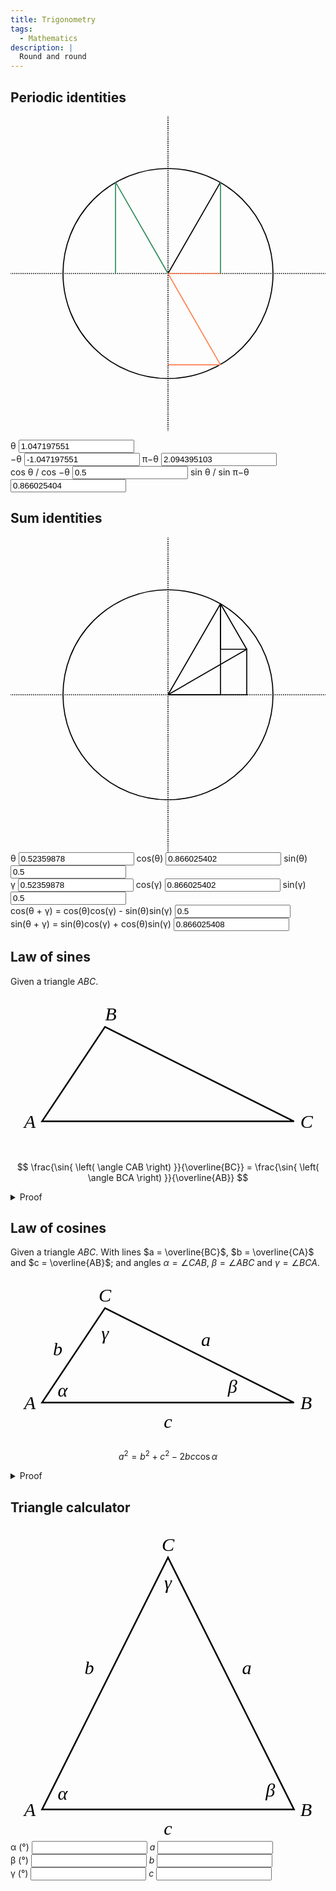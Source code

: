```yaml
---
title: Trigonometry
tags:
  - Mathematics
description: |
  Round and round
---
```


<script id="utils">
  const round = (n, p = 1000000000) =>
    Math.round(n * p) / p;

  const degToRad = (deg) =>
    (deg/360) * 2 * Math.PI;

  const partition = (arr, p) =>
    arr.reduce((acc, e) => (p(e) ? acc[0].push(e) : acc[1].push(e), acc), [[], []]);

  const onReady = (main) => {
    if (document.readyState === "loading") {
      document.addEventListener("DOMContentLoaded", main);
    } else {
      main();
    }
  }
</script>

## Periodic identities

<svg viewBox="-150 -150 300 300" id="periodic-identities-unit-circle">
  <circle fill="none" stroke="black" stroke-width="1" r="100" cx="0" cy="0" />
  <line
    x1="0" y1="-50%"
    x2="0" y2="50%"
    stroke="black"
    stroke-width="1"
    stroke-dasharray="1,1"
    stroke-dashoffset="0.5"
  />
  <line
    x1="-50%" y1="0"
    x2="50%" y2="0"
    stroke="black"
    stroke-width="1"
    stroke-dasharray="1,1"
    stroke-dashoffset="0.5"
  />
  <line
    data-target="theta"
    stroke="black"
    stroke-width="1"
    x1="0"
    y1="0"
    x2="50"
    y2="-87"
  />
  <line
    data-target="cosine"
    stroke="coral"
    stroke-width="1"
    x1="0"
    y1="0"
    x2="50"
    y2="0"
  />
  <line
    data-target="-theta"
    stroke="coral"
    stroke-width="1"
    x1="0"
    y1="0"
    x2="50"
    y2="87"
  />
  <line
    data-target="-theta_cosine"
    stroke="coral"
    stroke-width="1"
    x1="0"
    y1="87"
    x2="50"
    y2="87"
  />
  <line
    data-target="sine"
    stroke="seagreen"
    stroke-width="1"
    x1="50"
    y1="0"
    x2="50"
    y2="-87"
  />
  <line
    data-target="pi-theta"
    stroke="seagreen"
    stroke-width="1"
    x1="0"
    y1="0"
    x2="-50"
    y2="-87"
  />
  <line
    data-target="pi-theta_sine"
    stroke="seagreen"
    stroke-width="1"
    x1="-50"
    y1="0"
    x2="-50"
    y2="-87"
  />
</svg>

<canvas
  id="periodic-identities-graph"
  width="200"
  height="60"
  class="w-full">
</canvas>

<label class="founders-grotesk block w-full">
  &theta;
  <input
    class="p-2 rounded-lg ba b--gray w-full"
    name="theta"
    type="number"
    step="0.017453293"
    value="1.047197551"
  />
</label>

<div class="founders-grotesk flex gap-3">
  <label>
    &minus;&theta;
    <input
      class="p-2 rounded-lg ba b--gray w-full bg-light-gray"
      name="-theta"
      value="-1.047197551"
      readonly="readonly"
    />
  </label>
  <label>
    &pi;&minus;&theta;
    <input
      class="p-2 rounded-lg ba b--gray w-full bg-light-gray"
      name="pi-theta"
      value="2.094395103"
      readonly="readonly"
    />
  </label>
</div>

<div class="founders-grotesk flex gap-3">
  <label>
    cos &theta; / cos &minus;&theta;
    <input
      class="p-2 rounded-lg ba b--gray w-full"
      name="cosine_theta"
      value="0.5"
      type="number"
      step="0.01"
    />
  </label>
  <label>
    sin &theta; / sin &pi;&minus;&theta;
    <input
      class="p-2 rounded-lg ba b--gray w-full"
      name="sine_theta"
      value="0.866025404"
      type="number"
      step="0.01"
    />
  </label>
</div>

<script type="module">
  const point = (theta) =>
    [
      round(Math.cos(theta)),
      round(Math.sin(theta)),
    ];

  const maintainResolution = (canvas)  => {
    const dpr = window.devicePixelRatio || 1;
    const rect = canvas.getBoundingClientRect();
    canvas.width = rect.width * dpr;
    canvas.height = rect.height * dpr;
  };

  const drawWave = (f) => (ctx, {
    start,
    end,
    scale,
    x: xOffset,
    y: yOffset,
    lineWidth,
    strokeStyle,
  }) => {
    ctx.lineWidth = lineWidth;
    ctx.strokeStyle = strokeStyle;
    ctx.beginPath();
    ctx.moveTo(xOffset, yOffset);
    for (let x = start; x < end; x++) {
      ctx.lineTo(x + xOffset, scale * f(x * (1/scale)) + yOffset);
    }
    ctx.stroke();
  }

  const drawSineWave = drawWave(Math.sin);
  const drawCosineWave = drawWave(Math.cos);

  onReady(() => {
    const svg = document.getElementById("periodic-identities-unit-circle");
    const thetaLine = svg.querySelector("[data-target=theta]");
    const cosineLine = svg.querySelector("[data-target=cosine]");
    const sineLine = svg.querySelector("[data-target=sine]");
    const lineNegTheta = svg.querySelector("[data-target=-theta]");
    const lineNegThetaCosine = svg.querySelector("[data-target=-theta_cosine]");
    const linePiMinusTheta = svg.querySelector("[data-target=pi-theta]");
    const linePiMinusThetaSine = svg.querySelector("[data-target=pi-theta_sine]");

    const thetaInput = document.querySelector("[name=theta]");
    const cosineInput = document.querySelector("[name=cosine_theta]");
    const sineInput = document.querySelector("[name=sine_theta]");
    const negThetaInput = document.querySelector("[name=-theta]");
    const piMinusThetaInput = document.querySelector("[name=pi-theta]");

    const updateUnitCircle = (theta) => {
      const [x, y] = point(theta);

      cosineInput.value = x;
      sineInput.value = y;
      negThetaInput.value = round(-1 * theta);
      piMinusThetaInput.value = round(Math.PI - theta);

      thetaLine.setAttribute("x2", x * 100);
      thetaLine.setAttribute("y2", y * -100);

      cosineLine.setAttribute("x2", x * 100);

      sineLine.setAttribute("x1", x * 100);
      sineLine.setAttribute("x2", x * 100);
      sineLine.setAttribute("y2", y * -100);

      lineNegTheta.setAttribute("x2", x * 100);
      lineNegTheta.setAttribute("y2", y * 100);

      lineNegThetaCosine.setAttribute("x1", 0);
      lineNegThetaCosine.setAttribute("y1", y * 100);
      lineNegThetaCosine.setAttribute("x2", x * 100);
      lineNegThetaCosine.setAttribute("y2", y * 100);

      linePiMinusTheta.setAttribute("x2", x * -100);
      linePiMinusTheta.setAttribute("y2", y * -100);

      linePiMinusThetaSine.setAttribute("x1", x * -100);
      linePiMinusThetaSine.setAttribute("y1", 0);
      linePiMinusThetaSine.setAttribute("x2", x * -100);
      linePiMinusThetaSine.setAttribute("y2", y * -100);
    }

    const canvas = document.getElementById("periodic-identities-graph");
    maintainResolution(canvas);

    const updateGraph = (theta) => {
      const height = canvas.height;
      const width = canvas.width;
      const scale = height / 4;
      const lineWidth = 3;
      const zero = Math.PI;

      const ctx = canvas.getContext("2d");

      ctx.clearRect(0, 0, canvas.width, canvas.height);

      ctx.lineWidth = lineWidth;
      ctx.strokeStyle = "black";

      ctx.beginPath();
      ctx.setLineDash([lineWidth, lineWidth]);
      ctx.moveTo(zero * scale, 0);
      ctx.lineTo(zero * scale, height);
      ctx.stroke();
      ctx.setLineDash([]);

      ctx.beginPath();
      ctx.setLineDash([lineWidth, lineWidth]);
      ctx.moveTo(0, height / 2);
      ctx.lineTo(width, height / 2);
      ctx.stroke();
      ctx.setLineDash([]);

      ctx.beginPath();
      ctx.moveTo((theta + zero) * scale, 0);
      ctx.lineTo((theta + zero) * scale, height);
      ctx.stroke();

      drawSineWave(ctx, {
        start: -(zero * scale),
        end: width,
        scale,
        x: 0,
        y: height / 2,
        lineWidth,
        strokeStyle: "seagreen",
      });
      drawCosineWave(ctx, {
        start: -(zero * scale),
        end: width,
        scale,
        x: 0,
        y: height / 2,
        lineWidth,
        strokeStyle: "coral",
      });
    };

    const initialTheta = parseFloat(thetaInput.value);

    updateUnitCircle(initialTheta);
    updateGraph(initialTheta);

    thetaInput.addEventListener("change", () => {
      const theta = parseFloat(thetaInput.value);

      updateUnitCircle(theta);
      updateGraph(theta);
    });

    cosineInput.addEventListener("change", () => {
      const cosine = parseFloat(cosineInput.value);
      const theta = round(Math.acos(cosine));

      thetaInput.value = theta;

      updateUnitCircle(theta);
      updateGraph(theta);
    });

    sineInput.addEventListener("change", () => {
      const sine = parseFloat(sineInput.value);
      const theta = round(Math.asin(sine));

      thetaInput.value = theta;

      updateUnitCircle(theta);
      updateGraph(theta);
    });

    const resizeObserver = new ResizeObserver(() => {
      requestAnimationFrame(() => {
        maintainResolution(canvas);
        const theta = parseFloat(thetaInput.value);
        updateGraph(theta);
      });
    });
    resizeObserver.observe(canvas);
  });
</script>

## Sum identities

<svg viewBox="-150 -150 300 300" id="angle-sum-identities">
  <circle fill="none" stroke="black" stroke-width="1" r="100" cx="0" cy="0"></circle>
  <line x1="0" y1="-50%" x2="0" y2="50%" stroke="black" stroke-width="1" stroke-dasharray="1, 1" stroke-dashoffset="0.5"></line>
  <line x1="-50%" y1="0" x2="50%" y2="0" stroke="black" stroke-width="1" stroke-dasharray="1,1" stroke-dashoffset="0.5"></line>
  <line data-target="AB" stroke="black" stroke-width="1" stroke-linecap="round" x1="0" y1="0" x2="74.99999969092616" y2="0"></line>
  <line data-target="AC" stroke="black" stroke-width="1" stroke-linecap="round" x1="0" y1="0" x2="74.99999969092616" y2="-43.301270446410165"></line>
  <line data-target="AD" stroke="black" stroke-width="1" stroke-linecap="round" x1="0" y1="0" x2="49.9999992" y2="-86.6025408"></line>
  <line data-target="AF" stroke="black" stroke-width="1" stroke-linecap="round" x1="0" y1="0" x2="49.9999992" y2="0"></line>
  <line data-target="BC" stroke="black" stroke-width="1" stroke-linecap="round" x1="74.99999969092616" y1="0" x2="74.99999969092616" y2="-43.301270446410165"></line>
  <line data-target="CD" stroke="black" stroke-width="1" stroke-linecap="round" x1="74.99999969092616" y1="-43.301270446410165" x2="49.9999992" y2="-86.6025408"></line>
  <line data-target="CE" stroke="black" stroke-width="1" stroke-linecap="round" x1="74.99999969092616" y1="-43.301270446410165" x2="49.999999290926155" y2="-43.301270446410165"></line>
  <line data-target="DE" stroke="black" stroke-width="1" stroke-linecap="round" x1="49.9999992" y1="-86.6025408" x2="49.9999992" y2="-43.30127035358984"></line>
  <line data-target="DF" stroke="black" stroke-width="1" stroke-linecap="round" x1="49.9999992" y1="0" x2="49.9999992" y2="-86.6025408"></line>
</svg>

<div class="founders-grotesk flex gap-3">
  <div class="space-y-6">
    <label>
      &theta;
      <input
        class="p-2 rounded-lg ba b--gray w-full"
        name="angle-sum-identities[theta]"
        type="number"
        step="0.017453293"
        value="0.52359878"
      />
    </label>
    <label>
      cos(&theta;)
      <input
        class="p-2 rounded-lg ba b--gray w-full bg-light-gray"
        name="angle-sum-identities[cos_theta]"
        value="0.866025402"
        readonly="readonly"
      />
    </label>
    <label>
      sin(&theta;)
      <input
        class="p-2 rounded-lg ba b--gray w-full bg-light-gray"
        name="angle-sum-identities[sin_theta]"
        value="0.5"
        readonly="readonly"
      />
    </label>
  </div>

  <div class="space-y-6">
    <label>
      &gamma;
      <input
        class="p-2 rounded-lg ba b--gray w-full"
        name="angle-sum-identities[gamma]"
        type="number"
        step="0.017453293"
        value="0.52359878"
      />
    </label>
    <label>
      cos(&gamma;)
      <input
        class="p-2 rounded-lg ba b--gray w-full bg-light-gray"
        name="angle-sum-identities[cos_gamma]"
        value="0.866025402"
        readonly="readonly"
      />
    </label>
    <label>
      sin(&gamma;)
      <input
        class="p-2 rounded-lg ba b--gray w-full bg-light-gray"
        name="angle-sum-identities[sin_gamma]"
        value="0.5"
        readonly="readonly"
      />
    </label>
  </div>
</div>

<div class="founders-grotesk flex gap-3">
  <label>
    cos(&theta; + &gamma;) = cos(&theta;)cos(&gamma;) - sin(&theta;)sin(&gamma;)
    <input
      class="p-2 rounded-lg ba b--gray w-full bg-light-gray"
      name="angle-sum-identities[cos_sum]"
      value="0.5"
      readonly="readonly"
    />
  </label>
</div>

<div class="founders-grotesk flex gap-3">
  <label>
    sin(&theta; + &gamma;) = sin(&theta;)cos(&gamma;) + cos(&theta;)sin(&gamma;)
    <input
      class="p-2 rounded-lg ba b--gray w-full bg-light-gray"
      name="angle-sum-identities[sin_sum]"
      value="0.866025408"
      readonly="readonly"
    />
  </label>
</div>

<script type="module">
  onReady(() => {
    const svg = document.getElementById("angle-sum-identities");
    const abLine = svg.querySelector("[data-target=AB]");
    const acLine = svg.querySelector("[data-target=AC]");
    const adLine = svg.querySelector("[data-target=AD]");
    const afLine = svg.querySelector("[data-target=AF]");
    const bcLine = svg.querySelector("[data-target=BC]");
    const cdLine = svg.querySelector("[data-target=CD]");
    const ceLine = svg.querySelector("[data-target=CE]");
    const deLine = svg.querySelector("[data-target=DE]");
    const dfLine = svg.querySelector("[data-target=DF]");

    const thetaInput = document.querySelector("[name='angle-sum-identities[theta]']");
    const cosThetaInput = document.querySelector("[name='angle-sum-identities[cos_theta]']");
    const sinThetaInput = document.querySelector("[name='angle-sum-identities[sin_theta]']");

    const gammaInput = document.querySelector("[name='angle-sum-identities[gamma]']");
    const cosGammaInput = document.querySelector("[name='angle-sum-identities[cos_gamma]']");
    const sinGammaInput = document.querySelector("[name='angle-sum-identities[sin_gamma]']");

    const cosSumInput = document.querySelector("[name='angle-sum-identities[cos_sum]']");
    const sinSumInput = document.querySelector("[name='angle-sum-identities[sin_sum]']");

    const update = (theta, gamma) => {
      const sum = theta + gamma;
      const cos_sum = round(Math.cos(sum));
      const sin_sum = round(Math.sin(sum));

      cosSumInput.value = cos_sum;
      sinSumInput.value = sin_sum;

      const cos_theta = round(Math.cos(theta));
      const cos_gamma = round(Math.cos(gamma));
      const sin_theta = round(Math.sin(theta));
      const sin_gamma = round(Math.sin(gamma));

      cosThetaInput.value = cos_theta;
      cosGammaInput.value = cos_gamma;
      sinThetaInput.value = sin_theta;
      sinGammaInput.value = sin_gamma;

      const ab = cos_theta * cos_gamma;
      abLine.setAttribute("x2", ab * 100);
      abLine.setAttribute("y2", 0);

      const af = cos_sum;
      afLine.setAttribute("x2", af * 100);
      afLine.setAttribute("y2", 0);

      const bc = cos_theta * sin_gamma;
      bcLine.setAttribute("x1", ab * 100);
      bcLine.setAttribute("y1", 0);
      bcLine.setAttribute("x2", ab * 100);
      bcLine.setAttribute("y2", bc * -100);

      acLine.setAttribute("x2", ab * 100);
      acLine.setAttribute("y2", bc * -100);

      adLine.setAttribute("x2", cos_sum * 100);
      adLine.setAttribute("y2", sin_sum * -100);

      dfLine.setAttribute("x1", cos_sum * 100);
      dfLine.setAttribute("y1", 0);
      dfLine.setAttribute("x2", cos_sum * 100);
      dfLine.setAttribute("y2", sin_sum * -100);

      cdLine.setAttribute("x1", ab * 100);
      cdLine.setAttribute("y1", bc * -100);
      cdLine.setAttribute("x2", cos_sum * 100);
      cdLine.setAttribute("y2", sin_sum * -100);

      const ce = sin_theta * sin_gamma;
      ceLine.setAttribute("x1", ab * 100);
      ceLine.setAttribute("y1", bc * -100);
      ceLine.setAttribute("x2", (ab - ce) * 100);
      ceLine.setAttribute("y2", bc * -100);

      const de = sin_theta * cos_gamma;
      deLine.setAttribute("x1", cos_sum * 100);
      deLine.setAttribute("y1", sin_sum * -100);
      deLine.setAttribute("x2", af * 100);
      deLine.setAttribute("y2", (sin_sum - de) * -100);
    }

    const initialTheta = parseFloat(thetaInput.value);
    const initialGamma = parseFloat(gammaInput.value);

    update(initialTheta, initialGamma);

    thetaInput.addEventListener("change", () => {
      const theta = parseFloat(thetaInput.value);
      const gamma = parseFloat(gammaInput.value);

      update(theta, gamma);
    });
    gammaInput.addEventListener("change", () => {
      const theta = parseFloat(thetaInput.value);
      const gamma = parseFloat(gammaInput.value);

      update(theta, gamma);
    });
  });
</script>

## Law of sines

Given a triangle $ABC$.

<svg viewBox="0 0 100 50">
  <style>
    text { font: italic 8px serif; }
  </style>
  <polygon
    fill="none"
    stroke="black"
    stroke-width="0.5"
    points="
      10,40
      30,10
      90,40
    "
  />
  <text x="8" y="42" text-anchor="end">A</text>
  <text x="30" y="8">B</text>
  <text x="92" y="42">C</text>
</svg>

$$
\frac{\sin{ \left( \angle CAB \right) }}{\overline{BC}}
  = \frac{\sin{ \left( \angle BCA \right) }}{\overline{AB}}
$$

<details>
  <summary>
    Proof
  </summary>

  <div class="p-4 rounded-lg ba b--light-gray markdown">

  Given a line $\overline{BD}$ perpendicular to, and meeting, $\overline{AC}$.

  <svg viewBox="0 0 100 50">
    <style>
      text { font: italic 8px serif; }
    </style>
    <polygon
      fill="none"
      stroke="black"
      stroke-width="0.5"
      points="
        10,40
        30,10
        90,40
      "
    />
    <text x="8" y="42" text-anchor="end">A</text>
    <text x="30" y="8">B</text>
    <text x="92" y="42">C</text>
    <line x1="30" y1="10" x2="30" y2="40" fill="none" stroke="black" stroke-width="0.5" />
    <text x="32" y="38">D</text>
  </svg>

  $$
  \begin{multline}
  \sin{ \left( \angle CAB \right) } = \frac{\overline{BD}}{\overline{AB}} \\
  \left( \overline{AB} \right) \left( \sin{ \left( \angle CAB \right) } \right) = \overline{BD} \\
  \sin{ \left( \angle BCA \right) } = \frac{\overline{BD}}{\overline{BC}} \\
  \left( \overline{BC} \right) \left( \sin{ \left( \angle BCA \right) } \right) = \overline{BD} \\
  \left( \overline{AB} \right) \left( \sin{ \left( \angle CAB \right) } \right)
    = \left( \overline{BC} \right) \left( \sin{ \left( \angle BCA \right) } \right) \\
  \sin{ \left( \angle CAB \right) }
    = \frac
      {\left( \overline{BC} \right) \left( \sin{ \left( \angle BCA \right) } \right)}
      {\overline{AB}} \\
  \frac
    {\sin{ \left( \angle CAB \right) }}
    {\overline{BC}}
    = \frac
      {\sin{ \left( \angle BCA \right) }}
      {\overline{AB}}
  \end{multline}
  $$

  </div>
</details>

## Law of cosines

Given a triangle $ABC$. With lines $a = \overline{BC}$, $b = \overline{CA}$ and $c = \overline{AB}$; and angles $\alpha = \angle CAB$, $\beta = \angle ABC$ and $\gamma = \angle BCA$.

<svg viewBox="0 0 100 52">
  <style>
    text { font: italic 6px serif; }
  </style>
  <polygon
    fill="none"
    stroke="black"
    stroke-width="0.5"
    points="
      10,40
      30,10
      90,40
    "
  />
  <text x="8" y="42" text-anchor="end">A</text>
  <text x="15" y="38" text-anchor="start">&alpha;</text>
  <text x="62" y="22" text-anchor="middle">a</text>
  <text x="30" y="8" text-anchor="middle">C</text>
  <text x="30" y="20" text-anchor="middle">&gamma;</text>
  <text x="50" y="48" text-anchor="middle">c</text>
  <text x="92" y="42">B</text>
  <text x="72" y="37" text-anchor="end">&beta;</text>
  <text x="15" y="25" text-anchor="middle">b</text>
</svg>

$$
a^2 = b^2 + c^2 - 2bc\cos\alpha
$$

<details>
  <summary>
    Proof
  </summary>

  <div class="p-4 rounded-lg ba b--light-gray markdown">

  Given a line $x = \overline{BD}$ perpendicular to, and meeting, $b = \overline{AC}$.

  <svg viewBox="0 0 100 52">
    <style>
      text { font: italic 6px serif; }
    </style>
    <polygon
      fill="none"
      stroke="black"
      stroke-width="0.5"
      points="
        10,40
        30,10
        90,40
      "
    />
    <text x="8" y="42" text-anchor="end">A</text>
    <text x="15" y="38" text-anchor="start">&alpha;</text>
    <text x="62" y="22" text-anchor="middle">a</text>
    <text x="30" y="8" text-anchor="middle">C</text>
    <text x="48" y="47" text-anchor="middle">c</text>
    <text x="92" y="42">B</text>
    <text x="15" y="25" text-anchor="middle">b</text>
    <line x1="30" y1="10" x2="30" y2="40" fill="none" stroke="black" stroke-width="0.5" />
    <text x="30" y="48"  text-anchor="middle">D</text>
    <text x="32" y="28" text-anchor="start">x</text>
  </svg>

  <figure class="wide">

  $$
  \begin{multline}
  \cos \alpha = \frac{\overline{AD}}{b} \\
  b \cos \alpha = \overline{AD} \\
  \overline{BD} = c - \overline{AD} \\
  \overline{BD} = c - b \cos \alpha \\
  \sin \alpha = \frac
    {x}
    {b} \\
  b \sin \alpha = x \\
  a^2 = x^2 + \overline{BD}^2 \\
  a^2
    = \left( b \sin \alpha \right)^2 +
      \overline{BD}^2 \\
  a^2
    = \left( b \sin \alpha \right)^2 +
      \left( c - b \cos \alpha \right)^2 \\
  a^2
    = b^2 \left(\sin \alpha \right)^2 +
      \left( c - b \cos \alpha \right)^2 \\
  a^2
    = b^2 \left(\sin \alpha \right)^2 +
      c^2 - 2bc\cos\alpha + b^2 \left( \cos \alpha \right)^2 \\
  a^2
    = b^2
        \left(
          \left( \sin \alpha \right)^2 +
          \left( \cos \alpha \right)^2
        \right) +
      c^2 -
      2bc\cos\alpha \\
  a^2 = b^2 + c^2 - 2bc\cos\alpha \\
  \end{multline}
  $$

  </figure>
  </div>
</details>

## Triangle calculator

<svg viewBox="0 0 100 100">
  <style>
    text { font: italic 6px serif; }
  </style>
  <polygon
    fill="none"
    stroke="black"
    stroke-width="0.5"
    points="
      10,90
      50,10
      90,90
    "
  />
  <text x="8" y="92" text-anchor="end">A</text>
  <text x="15" y="87" text-anchor="start">&alpha;</text>
  <text x="75" y="47" text-anchor="middle">a</text>
  <text x="50" y="8" text-anchor="middle">C</text>
  <text x="50" y="20" text-anchor="middle">&gamma;</text>
  <text x="50" y="98" text-anchor="middle">c</text>
  <text x="92" y="92">B</text>
  <text x="84" y="86" text-anchor="end">&beta;</text>
  <text x="25" y="47" text-anchor="middle">b</text>
</svg>

<div class="founders-grotesk flex gap-3">
  <label class="founders-grotesk block w-full">
    &alpha; (&deg;)
    <input
      class="p-2 rounded-lg ba b--gray w-full"
      name="triangle[alpha]"
      type="number"
      step="1"
    />
  </label>
  <label class="founders-grotesk block w-full">
    <em>a</em>
    <input
      class="p-2 rounded-lg ba b--gray w-full"
      name="triangle[a]"
      type="number"
      step="1"
    />
  </label>
</div>

<div class="founders-grotesk flex gap-3">
  <label class="founders-grotesk block w-full">
    &beta; (&deg;)
    <input
      class="p-2 rounded-lg ba b--gray w-full"
      name="triangle[beta]"
      type="number"
      step="1"
    />
  </label>
  <label class="founders-grotesk block w-full">
    <em>b</em>
    <input
      class="p-2 rounded-lg ba b--gray w-full"
      name="triangle[b]"
      type="number"
      step="1"
    />
  </label>
</div>

<div class="founders-grotesk flex gap-3">
  <label class="founders-grotesk block w-full">
    &gamma; (&deg;)
    <input
      class="p-2 rounded-lg ba b--gray w-full"
      name="triangle[gamma]"
      type="number"
      step="1"
    />
  </label>
  <label class="founders-grotesk block w-full">
    <em>c</em>
    <input
      class="p-2 rounded-lg ba b--gray w-full"
      name="triangle[c]"
      type="number"
      step="1"
    />
  </label>
</div>

<script type="module">
  onReady(() => {
    const alphaInput = document.querySelector("input[name='triangle[alpha]']");
    const aInput = document.querySelector("input[name='triangle[a]']");
    const betaInput = document.querySelector("input[name='triangle[beta]']");
    const bInput = document.querySelector("input[name='triangle[b]']");
    const gammaInput = document.querySelector("input[name='triangle[gamma]']");
    const cInput = document.querySelector("input[name='triangle[c]']");

    const inputs = [
      alphaInput,
      aInput,
      betaInput,
      bInput,
      gammaInput,
      cInput
    ];

    const inputActive = (input) =>
      !input.disabled && input.value !== ""

    const complete = ({
      alpha,
      a,
      beta,
      b,
      gamma,
      c
    }) => {
      if (alpha !== null && a !== null) {
        const ratio = Math.sin(degToRad(alpha)) / a;

        if (beta !== null) {
          const b = Math.sin(degToRad(beta)) / ratio;
          const gamma = 180 - alpha - beta;
          const c = Math.sin(degToRad(gamma)) / ratio;

          return {
            alpha,
            a,
            beta,
            b,
            gamma,
            c
          };
        } else if (gamma !== null) {
          const c = Math.sin(degToRad(gamma)) / ratio;
          const beta = 180 - alpha - gamma;
          const b = Math.sin(degToRad(beta)) / ratio;

          return {
            alpha,
            a,
            beta,
            b,
            gamma,
            c
          };
        }
      } else if (beta !== null && b !== null) {
        const ratio = Math.sin(degToRad(beta)) / b;

        if (alpha !== null) {
          const a = Math.sin(degToRad(alpha)) / ratio;
          const gamma = 180 - alpha - beta;
          const c = Math.sin(degToRad(gamma)) / ratio;

          return {
            alpha,
            a,
            beta,
            b,
            gamma,
            c
          };
        } else if (gamma !== null) {
          const c = Math.sin(degToRad(gamma)) / ratio;
          const alpha = 180 - beta - gamma;
          const a = Math.sin(degToRad(alpha)) / ratio;

          return {
            alpha,
            a,
            beta,
            b,
            gamma,
            c
          };
        }
      } else if (gamma !== null && c !== null) {
        const ratio = Math.sin(degToRad(gamma)) / c;

        if (alpha !== null) {
          const a = Math.sin(degToRad(alpha)) / ratio;
          const beta = 180 - alpha - gamma;
          const b = Math.sin(degToRad(beta)) / ratio;

          return {
            alpha,
            a,
            beta,
            b,
            gamma,
            c
          };
        } else if (beta !== null) {
          const b = Math.sin(degToRad(beta)) / ratio;
          const alpha = 180 - beta - gamma;
          const a = Math.sin(degToRad(alpha)) / ratio;

          return {
            alpha,
            a,
            beta,
            b,
            gamma,
            c
          };
        }
      }
    }

    const calculate = () => {
      const {
        alpha,
        a,
        beta,
        b,
        gamma,
        c
      } = complete({
        alpha: inputActive(alphaInput) ? parseInt(alphaInput.value, 10) : null,
        a: inputActive(aInput) ? parseInt(aInput.value, 10) : null,
        beta: inputActive(betaInput) ? parseInt(betaInput.value, 10): null,
        b: inputActive(bInput) ? parseInt(bInput.value, 10) : null,
        gamma: inputActive(gammaInput) ? parseInt(gammaInput.value, 10) : null,
        c: inputActive(cInput) ? parseInt(cInput.value, 10) : null,
      });

      alphaInput.value = alpha;
      aInput.value = a;
      betaInput.value = beta;
      bInput.value = b;
      gammaInput.value = gamma;
      cInput.value = c;
    }

    const update = () => {
      const [filled, empty] = partition(inputs, input => !input.disabled && input.value !== "");

      console.log(filled, empty);

      if (filled.length === 3) {
        calculate();
        empty.forEach(input => {
          input.setAttribute("disabled", "disabled");
          input.setAttribute("readonly", "readonly");
        });
      }
    }

    const handleChange = ({ target }) => {
      console.log(target.value);

      if (target.value === "") {
        inputs.forEach(input => {
          input.value = "";
          input.removeAttribute("readonly");
          input.removeAttribute("disabled");
        });
      } else {
        update();
      }
    }

    inputs.forEach((input) => {
      input.value = "";
      input.addEventListener("change", handleChange)
    });
  });
</script>
